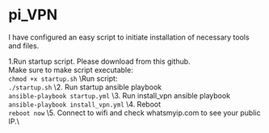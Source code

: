 # pi_VPN

I have configured an easy script to initiate installation of necessary tools and files.

1.Run startup script. Please download from this github.\
	Make sure to make script executable:\
 	```chmod +x startup.sh```
	\Run script:\
	 ```./startup.sh```
\2. Run startup ansible playbook\
	```ansible-playbook startup.yml```
\3. Run install_vpn ansible playbook\
	```ansible-playbook install_vpn.yml```
\4. Reboot\
   	```reboot now```
\5. Connect to wifi and check whatsmyip.com to see your public IP.\
